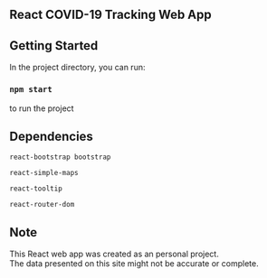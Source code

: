 ## React COVID-19 Tracking Web App

## Getting Started
In the project directory, you can run:

### `npm start`
to run the project

## Dependencies
`react-bootstrap bootstrap`

`react-simple-maps`

`react-tooltip`

`react-router-dom`


## Note
This React web app was created as an personal project.<br />
The data presented on this site might not be accurate or complete.
